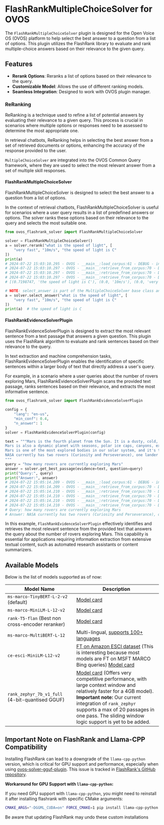 # FlashRankMultipleChoiceSolver for OVOS

The `FlashRankMultipleChoiceSolver` plugin is designed for the Open Voice OS (OVOS) platform to help select the best
answer to a question from a list of options. This plugin utilizes the FlashRank library to evaluate and rank
multiple-choice answers based on their relevance to the given query.

## Features

- **Rerank Options**: Reranks a list of options based on their relevance to the query.
- **Customizable Model**: Allows the use of different ranking models.
- **Seamless Integration**: Designed to work with OVOS plugin manager.

### ReRanking

ReRanking is a technique used to refine a list of potential answers by evaluating their relevance to a given query.
This process is crucial in scenarios where multiple options or responses need to be assessed to determine the most
appropriate one.

In retrieval chatbots, ReRanking helps in selecting the best answer from a set of retrieved documents or options,
enhancing the accuracy of the response provided to the user.

`MultipleChoiceSolver` are integrated into the OVOS Common Query framework, where they are used to select the most
relevant answer from a set of multiple skill responses.

#### FlashRankMultipleChoiceSolver

FlashRankMultipleChoiceSolver is designed to select the best answer to a question from a list of options.

In the context of retrieval chatbots, FlashRankMultipleChoiceSolver is useful for scenarios where a user query results
in a list of predefined answers or options.
The solver ranks these options based on their relevance to the query and selects the most suitable one.

```python
from ovos_flashrank_solver import FlashRankMultipleChoiceSolver

solver = FlashRankMultipleChoiceSolver()
a = solver.rerank("what is the speed of light", [
    "very fast", "10m/s", "the speed of light is C"
])
print(a)
# 2024-07-22 15:03:10.295 - OVOS - __main__:load_corpus:61 - DEBUG - indexed 3 documents
# 2024-07-22 15:03:10.297 - OVOS - __main__:retrieve_from_corpus:70 - DEBUG - Rank 1 (score: 0.7198746800422668): the speed of light is C
# 2024-07-22 15:03:10.297 - OVOS - __main__:retrieve_from_corpus:70 - DEBUG - Rank 2 (score: 0.0): 10m/s
# 2024-07-22 15:03:10.297 - OVOS - __main__:retrieve_from_corpus:70 - DEBUG - Rank 3 (score: 0.0): very fast
# [(0.7198747, 'the speed of light is C'), (0.0, '10m/s'), (0.0, 'very fast')]

# NOTE: select_answer is part of the MultipleChoiceSolver base class and uses rerank internally
a = solver.select_answer("what is the speed of light", [
    "very fast", "10m/s", "the speed of light is C"
])
print(a)  # the speed of light is C
```

#### FlashRankEvidenceSolverPlugin

FlashRankEvidenceSolverPlugin is designed to extract the most relevant sentence from a text passage that answers a given
question. This plugin uses the FlashRank algorithm to evaluate and rank sentences based on their relevance to the query.

In text extraction and machine comprehension tasks, FlashRankEvidenceSolverPlugin enables the identification of specific
sentences within a larger body of text that directly address a user's query.

For example, in a scenario where a user queries about the number of rovers exploring Mars, FlashRankEvidenceSolverPlugin
scans the provided text passage, ranks sentences based on their relevance, and extracts the most informative sentence.

```python
from ovos_flashrank_solver import FlashRankEvidenceSolverPlugin

config = {
    "lang": "en-us",
    "min_conf": 0.4,
    "n_answer": 1
}
solver = FlashRankEvidenceSolverPlugin(config)

text = """Mars is the fourth planet from the Sun. It is a dusty, cold, desert world with a very thin atmosphere. 
Mars is also a dynamic planet with seasons, polar ice caps, canyons, extinct volcanoes, and evidence that it was even more active in the past.
Mars is one of the most explored bodies in our solar system, and it's the only planet where we've sent rovers to roam the alien landscape. 
NASA currently has two rovers (Curiosity and Perseverance), one lander (InSight), and one helicopter (Ingenuity) exploring the surface of Mars.
"""
query = "how many rovers are currently exploring Mars"
answer = solver.get_best_passage(evidence=text, question=query)
print("Query:", query)
print("Answer:", answer)
# 2024-07-22 15:05:14.209 - OVOS - __main__:load_corpus:61 - DEBUG - indexed 5 documents
# 2024-07-22 15:05:14.209 - OVOS - __main__:retrieve_from_corpus:70 - DEBUG - Rank 1 (score: 1.39238703250885): NASA currently has two rovers (Curiosity and Perseverance), one lander (InSight), and one helicopter (Ingenuity) exploring the surface of Mars.
# 2024-07-22 15:05:14.210 - OVOS - __main__:retrieve_from_corpus:70 - DEBUG - Rank 2 (score: 0.38667747378349304): Mars is one of the most explored bodies in our solar system, and it's the only planet where we've sent rovers to roam the alien landscape.
# 2024-07-22 15:05:14.210 - OVOS - __main__:retrieve_from_corpus:70 - DEBUG - Rank 3 (score: 0.15732118487358093): Mars is the fourth planet from the Sun.
# 2024-07-22 15:05:14.210 - OVOS - __main__:retrieve_from_corpus:70 - DEBUG - Rank 4 (score: 0.10177625715732574): Mars is also a dynamic planet with seasons, polar ice caps, canyons, extinct volcanoes, and evidence that it was even more active in the past.
# 2024-07-22 15:05:14.210 - OVOS - __main__:retrieve_from_corpus:70 - DEBUG - Rank 5 (score: 0.0): It is a dusty, cold, desert world with a very thin atmosphere.
# Query: how many rovers are currently exploring Mars
# Answer: NASA currently has two rovers (Curiosity and Perseverance), one lander (InSight), and one helicopter (Ingenuity) exploring the surface of Mars.

```

In this example, `FlashRankEvidenceSolverPlugin` effectively identifies and retrieves the most relevant sentence from
the provided text that answers the query about the number of rovers exploring Mars.
This capability is essential for applications requiring information extraction from extensive textual content, such as
automated research assistants or content summarizers.

## Available Models

Below is the list of models supported as of now:

| Model Name                                       | Description                                                                                                                                                                                                                                                                                                                                     |
|--------------------------------------------------|-------------------------------------------------------------------------------------------------------------------------------------------------------------------------------------------------------------------------------------------------------------------------------------------------------------------------------------------------|
| `ms-marco-TinyBERT-L-2-v2` (default)             | [Model card](https://huggingface.co/cross-encoder/ms-marco-TinyBERT-L-2)                                                                                                                                                                                                                                                                        |
| `ms-marco-MiniLM-L-12-v2`                        | [Model card](https://huggingface.co/cross-encoder/ms-marco-MiniLM-L-12-v2)                                                                                                                                                                                                                                                                      |
| `rank-T5-flan` (Best non cross-encoder reranker) | [Model card](https://huggingface.co/bergum/rank-T5-flan)                                                                                                                                                                                                                                                                                        |
| `ms-marco-MultiBERT-L-12`                        | Multi-lingual, [supports 100+ languages](https://github.com/google-research/bert/blob/master/multilingual.md#list-of-languages)                                                                                                                                                                                                                 |
| `ce-esci-MiniLM-L12-v2`                          | [FT on Amazon ESCI dataset](https://github.com/amazon-science/esci-data) (This is interesting because most models are FT on MSFT MARCO Bing queries) [Model card](https://huggingface.co/metarank/ce-esci-MiniLM-L12-v2)                                                                                                                        |
| `rank_zephyr_7b_v1_full` (4-bit-quantised GGUF)  | [Model card](https://huggingface.co/castorini/rank_zephyr_7b_v1_full) (Offers very competitive performance, with large context window and relatively faster for a 4GB model). <br> **Important note:** Our current integration of `rank_zephyr` supports a max of 20 passages in one pass. The sliding window logic support is yet to be added. |

## Important Note on FlashRank and Llama-CPP Compatibility

Installing FlashRank can lead to a downgrade of the `llama-cpp-python` version, which is critical for GPU support and
performance, especially when using [ovos-solver-gguf-plugin](https://github.com/TigreGotico/ovos-solver-gguf-plugin). This issue is tracked
in [FlashRank's GitHub repository](https://github.com/PrithivirajDamodaran/FlashRank/issues/29).

**Workaround for GPU Support with `llama-cpp-python`:**

If you need GPU support with `llama-cpp-python`, you might need to reinstall it after installing flashrank with specific
CMake arguments:

```bash
CMAKE_ARGS="-DGGML_CUDA=on" FORCE_CMAKE=1 pip install llama-cpp-python --force-reinstall --no-cache-dir
```

Be aware that updating FlashRank may undo these custom installations

